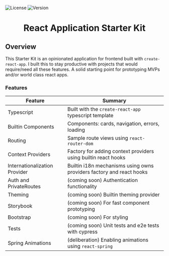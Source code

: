 ![License](https://img.shields.io/badge/license-MIT-green)
![Version](https://img.shields.io/badge/version---0.0.1---red)

<h1 align="center">React Application Starter Kit</h1>

## Overview
This Starter Kit is an opinionated application for frontend    built with `create-react-app`. I built this to stay productive with projects that would require/need all these features. A solid starting point for prototyping MVPs and/or world class react apps.

### Features


|            Feature            |                               Summary                                |
|-------------------------------|----------------------------------------------------------------------|
| Typescript                    | Built with the `create-react-app` typescript template                |
| Builtin Components            | Components: cards, navigation, errors, loading                       |
| Routing                       | Sample route views using `react-router-dom`                          |
| Context Providers             | Factory for adding context providers using builtin react hooks       |
| Internationalization Provider | Builtin i18n mechanisms using owns providers factory and react hooks |
| Auth and PrivateRoutes        | (coming soon) Authentication functionality                           |
| Theming                       | (coming soon) Builtin theming provider                               |
| Storybook                     | (coming soon) For fast component prototyping                         |
| Bootstrap                     | (coming soon) For styling                                            |
| Tests                         | (coming soon) Unit tests and e2e tests with cypress                  |
| Spring Animations             | (deliberation) Enabling animations using `react-spring`               |

